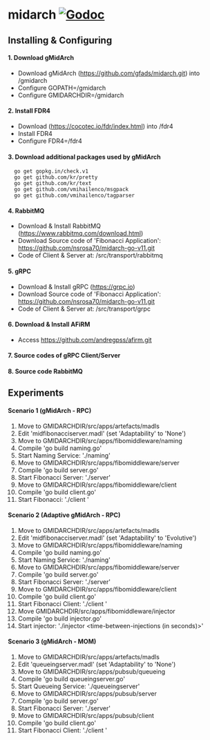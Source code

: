 # midarch [![Godoc](https://godoc.org/github.com/gfads/midarch?status.svg)](https://godoc.org/github.com/gfads/midarch)

## Installing & Configuring

#### 1. Download gMidArch

 - Download gMidArch (https://github.com/gfads/midarch.git) into <path>/gmidarch
 - Configure GOPATH=<path>/gmidarch
 - Configure GMIDARCHDIR=<path>/gmidarch

#### 2. Install FDR4

 - Download (https://cocotec.io/fdr/index.html) into <path>/fdr4
 - Install FDR4
 - Configure FDR4=<path>/fdr4

#### 3. Download additional packages used by gMidArch

```
  go get gopkg.in/check.v1
  go get github.com/kr/pretty
  go get github.com/kr/text
  go get github.com/vmihailenco/msgpack
  go get github.com/vmihailenco/tagparser
```

#### 4. RabbitMQ

 - Download & Install RabbitMQ (https://www.rabbitmq.com/download.html)
 - Download Source code of 'Fibonacci Application': https://github.com/nsrosa70/midarch-go-v11.git
 - Code of Client & Server at: <download-dir>/src/transport/rabbitmq

#### 5. gRPC

 - Download & Install gRPC (https://grpc.io)
 - Download Source code of 'Fibonacci Application': https://github.com/nsrosa70/midarch-go-v11.git
 - Code of Client & Server at: <download-dir>/src/transport/grpc

#### 6. Download & Install AFiRM

 - Access https://github.com/andregpss/afirm.git

#### 7. Source codes of gRPC Client/Server

#### 8. Source code RabbitMQ


## Experiments

#### Scenario 1 (gMidArch - RPC)

1. Move to GMIDARCHDIR/src/apps/artefacts/madls
2. Edit 'midfibonacciserver.madl' (set 'Adaptability' to 'None')
3. Move to GMIDARCHDIR/src/apps/fibomiddleware/naming
4. Compile 'go build naming.go'
5. Start Naming Service: './naming'
6. Move to GMIDARCHDIR/src/apps/fibomiddleware/server
7. Compile 'go build server.go'
8. Start Fibonacci Server: './server'
9. Move to GMIDARCHDIR/src/apps/fibomiddleware/client
10. Compile 'go build client.go'
11. Start Fibonacci: './client <fibonacci-number> <number-of-requests>'

#### Scenario 2 (Adaptive gMidArch - RPC)

1. Move to GMIDARCHDIR/src/apps/artefacts/madls
2. Edit 'midfibonacciserver.madl' (set 'Adaptability' to 'Evolutive')
3. Move to GMIDARCHDIR/src/apps/fibomiddleware/naming
4. Compile 'go build naming.go'
5. Start Naming Service: './naming'
6. Move to GMIDARCHDIR/src/apps/fibomiddleware/server
7. Compile 'go build server.go'
8. Start Fibonacci Server: './server'
9. Move to GMIDARCHDIR/src/apps/fibomiddleware/client
10. Compile 'go build client.go'
11. Start Fibonacci Client: './client <fibonacci-number> <number-of-requests>'
12. Move GMIDARCHDIR/src/apps/fibomiddleware/injector
13. Compile 'go build injector.go'
14. Start injector: './injector <time-between-injections (in seconds)>'


#### Scenario 3 (gMidArch - MOM)

1. Move to GMIDARCHDIR/src/apps/artefacts/madls
2. Edit 'queueingserver.madl' (set 'Adaptability' to 'None')
3. Move to GMIDARCHDIR/src/apps/pubsub/queueing
4. Compile 'go build queueingserver.go'
5. Start Queueing Service: './queueingserver'
6. Move to GMIDARCHDIR/src/apps/pubsub/server
7. Compile 'go build server.go'
8. Start Fibonacci Server: './server'
9. Move to GMIDARCHDIR/src/apps/pubsub/client
10. Compile 'go build client.go'
11. Start Fibonacci Client: './client <fibonacci-number> <number-of-requests>'